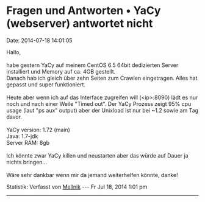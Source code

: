 Fragen und Antworten • YaCy (webserver) antwortet nicht
=======================================================

Date: 2014-07-18 14:01:05

Hallo,\
\
habe gestern YaCy auf meinem CentOS 6.5 64bit dedizierten Server
installiert und Memory auf ca. 4GB gestellt.\
Danach hab ich gleich über zehn Seiten zum Crawlen eingetragen. Alles
hat gepasst und super funktioniert.\
\
Heute aber wenn ich auf das Interface zugreifen will (\<ip\>:8090) lädt
es nur noch und nach einer Weile \"Timed out\". Der YaCy Prozess zeigt
95% cpu usage (laut \"ps aux\" output) aber der Unixload ist nur bei
\~1.2 sowie am Tag davor.\
\
YaCy version: 1.72 (main)\
Java: 1.7-jdk\
Server RAM: 8gb\
\
Ich könnte zwar YaCy killen und neustarten aber das würde auf Dauer ja
nichts bringen\...\
\
Wäre sehr dankbar wenn mir da jemand weiterhelfen könnte, danke!

Statistik: Verfasst von
[Mellnik](http://forum.yacy-websuche.de/memberlist.php?mode=viewprofile&u=9451)
--- Fr Jul 18, 2014 1:01 pm

------------------------------------------------------------------------
